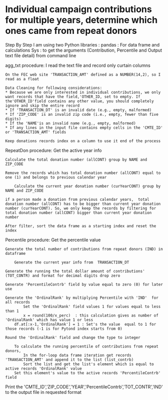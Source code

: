 #  Individual campaign contributions for multiple years, determine which ones came from repeat donors


Step By Step
I am using two Python libraries :
  pandas : For data frame and calculations 
  Sys	 : to get the arguments  (Contribution, Percentile and Output text file detail) from command line



agg_txt procedure:
      	I read the text file and record only curtain columns
      
	On the FEC web site 'TRANSACTION_AMT' defined as a NUMBER(14,2), so I read as a float

	Data Cleaning for following considerations:
	* Because we are only interested in individual contributions, we only want records that have the field,'OTHER_ID, set to empty. If the'OTHER_ID'field contains any other value, you should completely ignore and skip the entire record
	* If 'TRANSACTION_DT' is an invalid date (e.g., empty, malformed)
	* If 'ZIP_CODE' is an invalid zip code (i.e., empty, fewer than five digits)
	* If the 'NAME'is an invalid name (e.g., empty, malformed)
	* If any lines in the input file contains empty cells in the 'CMTE_ID' or 'TRANSACTION_AMT' fields
	
	Keep donations records index on a column to use it end of the process



RepeatDon procedure:
	Get the active year info
		
	Calculate the total donation number (allCONT) group by NAME and ZIP_CODE

	Remove the records which has total donation number (allCONT) equal to one (1) and belongs to previous calendar year 

       	Calculate the current year donation number (curYearCONT) group by NAME and ZIP_CODE
       
	if a person made a donation from previous calendar years,  total donation number (allCONT) has to be bigger than current year donation number (curYearCONT). So, we only keep the records by filtering for total donation number (allCONT) bigger than current year donation number

	After filter, sort the data frame as a starting index and reset the index

Percentile procedure:
	Get the percentile value
	
   	Generate the total number of contributions from repeat donors (IND) in dataframe

      	Generate the current year info from  TRANSACTION_DT
      
	Generate the running the total dollar amount of contributions' (TOT_CONTR) and format for decimal digits drop zero

	Generate 'PercentileContrb' field by value equal to zero (0) for later use

	Generate the 'OrdinalRank' by multiplying Percentile with 'IND'  for all records 
      		Set the 'OrdinalRank' field values 1 for values equal to less than 1
      		x = round(100/x_perc)  : this calculation gives as number of 'OrdinalRank' which has value 1 or less
		df.at[:x-1,'OrdinalRank'] = 1 : Set's the value  equal to 1 for those records (-1 is for Pytond index starts from 0)
	
	Round the 'OrdinalRank' field and change the type to integer

      	To calculate the running percentile of contributions from repeat donors, 
      		In the for-loop data frame iteration get records 'TRANSACTION_AMT' and append it to the list (list_contrb)
      		Sort the list and get the list's element which is equal to active records 'OrdinalRank' value
		Set this element's value to the active records 'PercentileContrb' field


Print the 'CMTE_ID','ZIP_CODE','YEAR','PercentileContrb','TOT_CONTR','IND' to the output file in requested format

